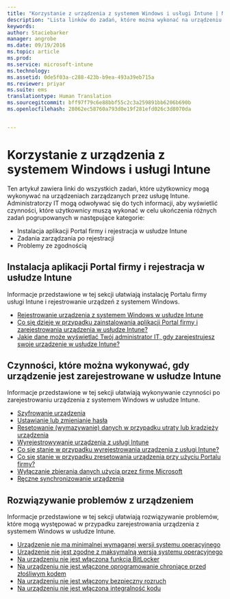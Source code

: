 ```yaml
---
title: "Korzystanie z urządzenia z systemem Windows i usługi Intune | Microsoft Intune"
description: "Lista linków do zadań, które można wykonać na urządzeniu z systemem Windows, gdy urządzenie zostało zarejestrowane w usłudze Intune"
keywords: 
author: Staciebarker
manager: angrobe
ms.date: 09/19/2016
ms.topic: article
ms.prod: 
ms.service: microsoft-intune
ms.technology: 
ms.assetid: 0de5f03a-c288-423b-b9ea-493a39eb715a
ms.reviewer: priyar
ms.suite: ems
translationtype: Human Translation
ms.sourcegitcommit: bff97f79c6e88bbf55c2c3a259891bb6206b690b
ms.openlocfilehash: 28062ec58760a793d0e19f281efd026c3d8070da


---
```


# Korzystanie z urządzenia z systemem Windows i usługi Intune

Ten artykuł zawiera linki do wszystkich zadań, które użytkownicy mogą wykonywać na urządzeniach zarządzanych przez usługę Intune. Administratorzy IT mogą odwoływać się do tych informacji, aby wyświetlić czynności, które użytkownicy muszą wykonać w celu ukończenia różnych zadań pogrupowanych w następujące kategorie:
- Instalacja aplikacji Portal firmy i rejestracja w usłudze Intune
- Zadania zarządzania po rejestracji
- Problemy ze zgodnością

## Instalacja aplikacji Portal firmy i rejestracja w usłudze Intune

Informacje przedstawione w tej sekcji ułatwiają instalację Portalu firmy usługi Intune i rejestrowanie urządzeń z systemem Windows.

- [Rejestrowanie urządzenia z systemem Windows w usłudze Intune](enroll-your-device-in-intune-windows.md)
- [Co się dzieje w przypadku zainstalowania aplikacji Portal firmy i zarejestrowania urządzenia w usłudze Intune?](what-happens-if-you-install-the-company-portal-app-and-enroll-your-device-in-intune-windows.md)
- [Jakie dane może wyświetlać Twój administrator IT, gdy zarejestrujesz swoje urządzenie w usłudze Intune?](what-can-your-it-administrator-see-when-you-enroll-your-device-in-intune-windows.md)

## Czynności, które można wykonywać, gdy urządzenie jest zarejestrowane w usłudze Intune

Informacje przedstawione w tej sekcji ułatwiają wykonywanie czynności po zarejestrowaniu urządzenia z systemem Windows w usłudze Intune.

- [Szyfrowanie urządzenia](encrypt-your-device-windows.md)
- [Ustawianie lub zmienianie hasła](set-or-change-your-password-windows.md)
- [Resetowanie (wymazywanie) danych w przypadku utraty lub kradzieży urządzenia](reset-erase-your-lost-or-stolen-device-windows.md)
- [Wyrejestrowywanie urządzenia z usługi Intune](unenroll-your-device-from-intune-windows.md)
- [Co się stanie w przypadku wyrejestrowania urządzenia z usługi Intune?](what-happens-if-you-unenroll-your-device-from-intune-windows.md)
- [Co się stanie w przypadku zresetowania urządzenia przy użyciu Portalu firmy?](what-happens-if-you-reset-your-device-using-the-company-portal-windows.md)
- [Wyłączanie zbierania danych użycia przez firmę Microsoft](turn-off-microsoft-usage-data-collection-windows.md)
- [Ręczne synchronizowanie urządzenia](sync-your-device-manually-windows.md)

## Rozwiązywanie problemów z urządzeniem

Informacje przedstawione w tej sekcji ułatwiają rozwiązywanie problemów, które mogą występować w przypadku zarejestrowania urządzenia z systemem Windows w usłudze Intune.

- [Urządzenie nie ma minimalnej wymaganej wersji systemu operacyjnego](device-doesnt-have-the-required-minimum-operating-system-version-windows.md)
- [Urządzenie nie jest zgodne z maksymalną wersją systemu operacyjnego](device-doesnt-comply-with-maximum-operating-system-version-windows.md)
- [Na urządzeniu nie jest włączona funkcja BitLocker](device-doesnt-have-bitlocker-enabled-windows.md)
- [Na urządzeniu nie jest włączone oprogramowanie chroniące przed złośliwym kodem](device-doesnt-have-antimalware-software-enabled-windows.md)
- [Na urządzeniu nie jest włączony bezpieczny rozruch](device-doesnt-have-secure-boot-enabled-windows.md)
- [Na urządzeniu nie jest włączona integralność kodu](device-doesnt-have-code-integrity-enabled-windows.md)



<!--HONumber=Sep16_HO3-->


